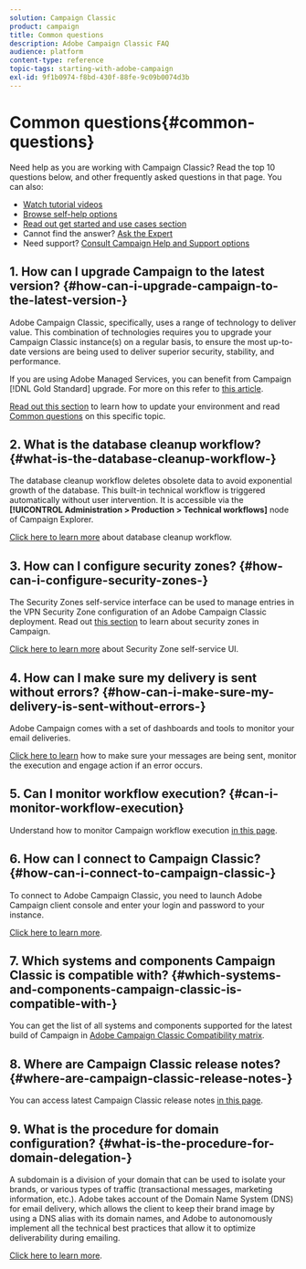 ```yaml
---
solution: Campaign Classic
product: campaign
title: Common questions
description: Adobe Campaign Classic FAQ
audience: platform
content-type: reference
topic-tags: starting-with-adobe-campaign
exl-id: 9f1b0974-f8bd-430f-88fe-9c09b0074d3b
---
```

# Common questions{#common-questions}

Need help as you are working with Campaign Classic? Read the top 10 questions below, and other frequently asked questions in that page. You can also:

* [Watch tutorial videos](https://docs.adobe.com/content/help/en/campaign-classic-learn/tutorials/overview.html)
* [Browse self-help options](../../platform/using/tutorials.md#how-to-videos)
* [Read out get started and use cases section](../../platform/using/tutorials.md#step-by-step-guides)
* Cannot find the answer? [Ask the Expert](https://experienceleaguecommunities.adobe.com/t5/adobe-campaign-classic/ct-p/adobe-campaign-classic-community)
* Need support? [Consult Campaign Help and Support options](../../support.md)

## 1. How can I upgrade Campaign to the latest version? {#how-can-i-upgrade-campaign-to-the-latest-version-}

Adobe Campaign Classic, specifically, uses a range of technology to deliver value. This combination of technologies requires you to upgrade your Campaign Classic instance(s) on a regular basis, to ensure the most up-to-date versions are being used to deliver superior security, stability, and performance.

If you are using Adobe Managed Services, you can benefit from Campaign [!DNL Gold Standard] upgrade. For more on this refer to [this article](../../rn/using/gs-overview.md).

[Read out this section](../../production/using/build-upgrade.md) to learn how to update your environment and read [Common questions](../../platform/using/faq-build-upgrade.md) on this specific topic.

## 2. What is the database cleanup workflow? {#what-is-the-database-cleanup-workflow-}

The database cleanup workflow deletes obsolete data to avoid exponential growth of the database. This built-in technical workflow is triggered automatically without user intervention. It is accessible via the **[!UICONTROL Administration > Production > Technical workflows]** node of Campaign Explorer.

[Click here to learn more](../../production/using/database-cleanup-workflow.md) about database cleanup workflow.

## 3. How can I configure security zones? {#how-can-i-configure-security-zones-}

The Security Zones self-service interface can be used to manage entries in the VPN Security Zone configuration of an Adobe Campaign Classic deployment. Read out [this section](../../installation/using/security-zones.md) to learn about security zones in Campaign.

[Click here to learn more](https://helpx.adobe.com/campaign/kb/configuring-security-zones-self-service.html) about Security Zone self-service UI.

## 4. How can I make sure my delivery is sent without errors? {#how-can-i-make-sure-my-delivery-is-sent-without-errors-}

Adobe Campaign comes with a set of dashboards and tools to monitor your email deliveries.

[Click here to learn](../../delivery/using/about-delivery-monitoring.md) how to make sure your messages are being sent, monitor the execution and engage action if an error occurs.

## 5. Can I monitor workflow execution? {#can-i-monitor-workflow-execution}

Understand how to monitor Campaign workflow execution [in this page](../../workflow/using/starting-a-workflow.md).

## 6. How can I connect to Campaign Classic? {#how-can-i-connect-to-campaign-classic-}

To connect to Adobe Campaign Classic, you need to launch Adobe Campaign client console and enter your login and password to your instance.

[Click here to learn more](../../platform/using/launching-adobe-campaign.md).

## 7. Which systems and components Campaign Classic is compatible with? {#which-systems-and-components-campaign-classic-is-compatible-with-}

You can get the list of all systems and components supported for the latest build of Campaign in [Adobe Campaign Classic Compatibility matrix](../../rn/using/compatibility-matrix.md).

## 8. Where are Campaign Classic release notes? {#where-are-campaign-classic-release-notes-}

You can access latest Campaign Classic release notes [in this page](../../rn/using/latest-release.md).

## 9. What is the procedure for domain configuration? {#what-is-the-procedure-for-domain-delegation-}

A subdomain is a division of your domain that can be used to isolate your brands, or various types of traffic (transactional messages, marketing information, etc.).
Adobe takes account of the Domain Name System (DNS) for email delivery, which allows the client to keep their brand image by using a DNS alias with its domain names, and Adobe to autonomously implement all the technical best practices that allow it to optimize deliverability during emailing.

[Click here to learn more](https://helpx.adobe.com/campaign/kb/domain-name-delegation.html).
